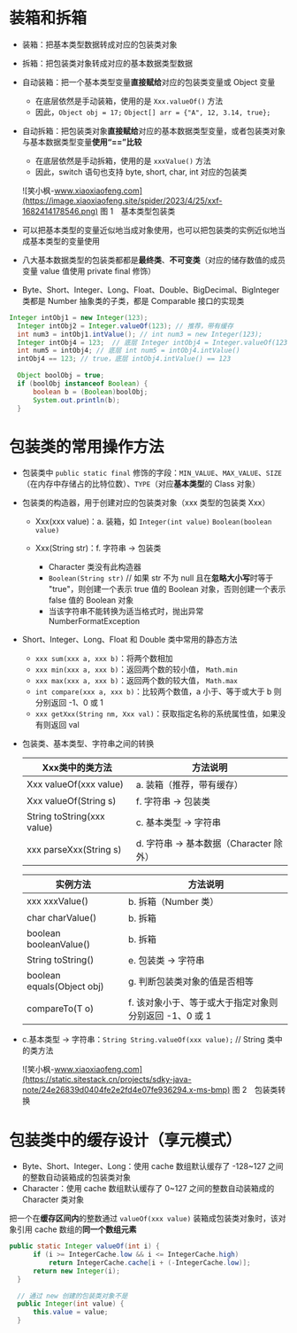 # 装箱和拆箱 #

 *  装箱：把基本类型数据转成对应的包装类对象
 *  拆箱：把包装类对象转成对应的基本数据类型数据
 *  自动装箱：把一个基本类型变量**直接赋给**对应的包装类变量或 Object 变量
    
     *  在底层依然是手动装箱，使用的是 `Xxx.valueOf()` 方法
     *  因此，`Object obj = 17;` `Object[] arr = {"A", 12, 3.14, true};`
 *  自动拆箱：把包装类对象**直接赋给**对应的基本数据类型变量，或者包装类对象与基本数据类型变量**使用“==”比较**
    
     *  在底层依然是手动拆箱，使用的是 `xxxValue()` 方法
     *  因此，switch 语句也支持 byte, short, char, int 对应的包装类
       
     
    ![笑小枫-www.xiaoxiaofeng.com](https://image.xiaoxiaofeng.site/spider/2023/4/25/xxf-1682414178546.png) 
    图 1 基本类型包装类
    
 *  可以把基本类型的变量近似地当成对象使用，也可以把包装类的实例近似地当成基本类型的变量使用
 *  八大基本数据类型的包装类都都是**最终类**、**不可变类**（对应的储存数值的成员变量 value 值使用 private final 修饰）
 *  Byte、Short、Integer、Long、Float、Double、BigDecimal、BigInteger 类都是 Number 抽象类的子类，都是 Comparable 接口的实现类
    

``````````java
Integer intObj1 = new Integer(123); 
  Integer intObj2 = Integer.valueOf(123); // 推荐，带有缓存 
  int num3 = intObj1.intValue(); // int num3 = new Integer(123); 
  Integer intObj4 = 123;  // 底层 Integer intObj4 = Integer.valueOf(123) 
  int num5 = intObj4; // 底层 int num5 = intObj4.intValue() 
  intObj4 == 123; // true，底层 intObj4.intValue() == 123 
  
  Object boolObj = true; 
  if (boolObj instanceof Boolean) { 
      boolean b = (Boolean)boolObj; 
      System.out.println(b); 
  }
``````````

# 包装类的常用操作方法 #

 *  包装类中 `public static final` 修饰的字段：`MIN_VALUE`、`MAX_VALUE`、`SIZE`（在内存中存储占的比特位数）、`TYPE`（对应**基本类型**的 Class 对象）
 *  包装类的构造器，用于创建对应的包装类对象（xxx 类型的包装类 Xxx）
    
     *  Xxx(xxx value)：a. 装箱，如 `Integer(int value)` `Boolean(boolean value)`
     *  Xxx(String str)：f. 字符串 → 包装类
        
         *  Character 类没有此构造器
         *  `Boolean(String str)` // 如果 str 不为 null 且在**忽略大小写**时等于 "true"，则创建一个表示 true 值的 Boolean 对象，否则创建一个表示 false 值的 Boolean 对象
         *  当该字符串不能转换为适当格式时，抛出异常 NumberFormatException
 *  Short、Integer、Long、Float 和 Double 类中常用的静态方法
    
     *  `xxx sum(xxx a, xxx b)`：将两个数相加
     *  `xxx min(xxx a, xxx b)`：返回两个数的较小值， `Math.min`
     *  `xxx max(xxx a, xxx b)`：返回两个数的较大值， `Math.max`
     *  `int compare(xxx a, xxx b)`：比较两个数值，a 小于、等于或大于 b 则分别返回 -1、0 或 1
     *  `xxx getXxx(String nm, Xxx val)`：获取指定名称的系统属性值，如果没有则返回 val
 *  包装类、基本类型、字符串之间的转换

    | Xxx类中的类方法                  | 方法说明                        |
    | -------------------------- | --------------------------- |
    | Xxx valueOf(xxx value)     | a. 装箱（推荐，带有缓存）              |
    | Xxx valueOf(String s)      | f. 字符串 → 包装类                |
    | String toString(xxx value) | c. 基本类型 → 字符串               |
    | xxx parseXxx(String s)     | d. 字符串 → 基本数据（Character 除外） |

    | 实例方法                       | 方法说明                             |
    | -------------------------- | -------------------------------- |
    | xxx xxxValue()             | b. 拆箱（Number 类）                  |
    | char charValue()           | b. 拆箱                            |
    | boolean booleanValue()     | b. 拆箱                            |
    | String toString()          | e. 包装类 → 字符串                     |
    | boolean equals(Object obj) | g. 判断包装类对象的值是否相等                 |
    | compareTo(T o)             | f. 该对象小于、等于或大于指定对象则分别返回 -1、0 或 1 |

 *  c.基本类型 → 字符串：`String String.valueOf(xxx value);` // String 类中的类方法
    
     ![笑小枫-www.xiaoxiaofeng.com](https://static.sitestack.cn/projects/sdky-java-note/24e26839d0404fe2e2fd4e07fe936294.x-ms-bmp) 
    图 2 包装类转换

# 包装类中的缓存设计（享元模式） #

 *  Byte、Short、Integer、Long：使用 cache 数组默认缓存了 -128~127 之间的整数自动装箱成的包装类对象
 *  Character：使用 cache 数组默认缓存了 0~127 之间的整数自动装箱成的 Character 类对象

把一个在**缓存区间内**的整数通过 `valueOf(xxx value)` 装箱成包装类对象时，该对象引用 cache 数组的**同一个数组元素**

``````````java
public static Integer valueOf(int i) { 
      if (i >= IntegerCache.low && i <= IntegerCache.high) 
          return IntegerCache.cache[i + (-IntegerCache.low)]; 
      return new Integer(i); 
  } 
  
  // 通过 new 创建的包装类对象不是 
  public Integer(int value) { 
      this.value = value; 
  }
``````````


[03d2c499b368b19106a7375d2fa101a9.png]: https://static.sitestack.cn/projects/sdky-java-note/03d2c499b368b19106a7375d2fa101a9.png
[24e26839d0404fe2e2fd4e07fe936294.x-ms-bmp]: https://static.sitestack.cn/projects/sdky-java-note/24e26839d0404fe2e2fd4e07fe936294.x-ms-bmp